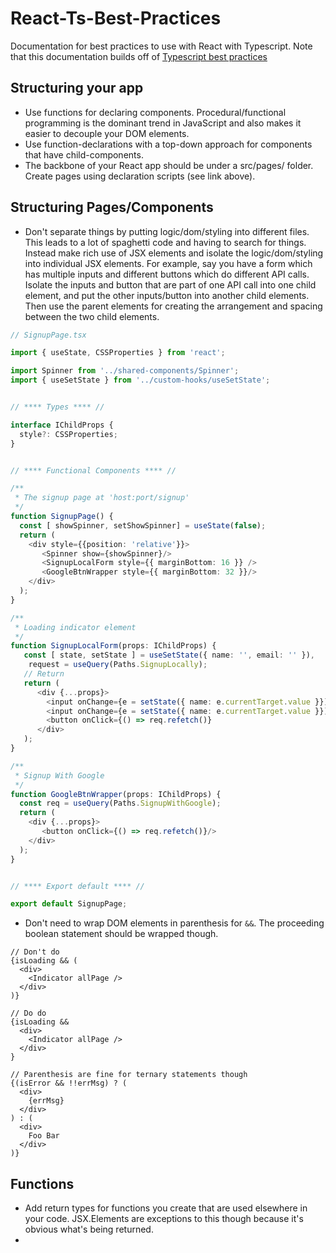 # React-Ts-Best-Practices

Documentation for best practices to use with React with Typescript. Note that this documentation builds off of <a href="https://github.com/seanpmaxwell/Typescript-Best-Practices">Typescript best practices</a>


## Structuring your app

- Use functions for declaring components. Procedural/functional programming is the dominant trend in JavaScript and also makes it easier to decouple your DOM elements.
- Use function-declarations with a top-down approach for components that have child-components.
- The backbone of your React app should be under a src/pages/ folder. Create pages using declaration scripts (see link above).


## Structuring Pages/Components

- Don't separate things by putting logic/dom/styling into different files. This leads to a lot of spaghetti code and having to search for things. Instead make rich use of JSX elements and isolate the logic/dom/styling into individual JSX elements. For example, say you have a form which has multiple inputs and different buttons which do different API calls. Isolate the inputs and button that are part of one API call into one child element, and put the other inputs/button into another child elements. Then use the parent elements for creating the arrangement and spacing between the two child elements.
```typescript
// SignupPage.tsx

import { useState, CSSProperties } from 'react';

import Spinner from '../shared-components/Spinner';
import { useSetState } from '../custom-hooks/useSetState';


// **** Types **** //

interface IChildProps {
  style?: CSSProperties;
}


// **** Functional Components **** //

/**
 * The signup page at 'host:port/signup'
 */
function SignupPage() {
  const [ showSpinner, setShowSpinner] = useState(false);
  return (
    <div style={{position: 'relative'}}>
       <Spinner show={showSpinner}/>
       <SignupLocalForm style={{ marginBottom: 16 }} />
       <GoogleBtnWrapper style={{ marginBottom: 32 }}/>
    </div>
  );
}

/**
 * Loading indicator element
 */
function SignupLocalForm(props: IChildProps) {
   const [ state, setState ] = useSetState({ name: '', email: '' }),
    request = useQuery(Paths.SignupLocally);
   // Return
   return (
      <div {...props}>
        <input onChange={e = setState({ name: e.currentTarget.value }})/>
        <input onChange={e = setState({ name: e.currentTarget.value }})/>
        <button onClick={() => req.refetch()}
      </div>
   );
}

/**
 * Signup With Google
 */
function GoogleBtnWrapper(props: IChildProps) {
  const req = useQuery(Paths.SignupWithGoogle);
  return (
    <div {...props}>
       <button onClick={() => req.refetch()}/>
    </div>
  );
}


// **** Export default **** //

export default SignupPage;
```

- Don't need to wrap DOM elements in parenthesis for `&&`. The proceeding boolean statement should be wrapped though.
```
// Don't do
{isLoading && (
  <div>
    <Indicator allPage />
  </div>
)}

// Do do
{isLoading && 
  <div>
    <Indicator allPage />
  </div>
}

// Parenthesis are fine for ternary statements though
{(isError && !!errMsg) ? (
  <div>
    {errMsg}
  </div>
) : (
  <div>
    Foo Bar
  </div>
)}
```

## Functions
- Add return types for functions you create that are used elsewhere in your code. JSX.Elements are exceptions to this though because it's obvious what's being returned.
- 
